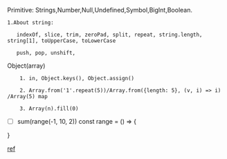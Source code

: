 Primitive: Strings,Number,Null,Undefined,Symbol,BigInt,Boolean.

    1.About string:

       indexOf, slice, trim, zeroPad, split, repeat, string.length, string[1], toUpperCase, toLowerCase
       
       push, pop, unshift, 
   
Object(array)
        
        1. in, Object.keys(), Object.assign()
    
        2. Array.from('1'.repeat(5))/Array.from({length: 5}, (v, i) => i) /Array(5) map

        3. Array(n).fill(0) 
        

  
  - [ ] sum(range(-1, 10, 2))
  const range = () => {

  }

   [ref](https://stackoverflow.com/questions/4852017/how-to-initialize-an-arrays-length-in-javascript)
